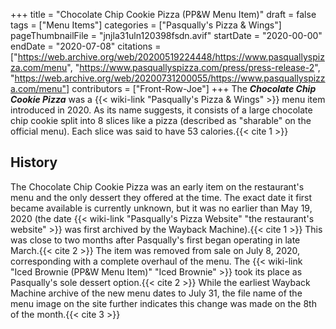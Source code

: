 +++
title = "Chocolate Chip Cookie Pizza (PP&W Menu Item)"
draft = false
tags = ["Menu Items"]
categories = ["Pasqually's Pizza & Wings"]
pageThumbnailFile = "jnjla31uln120398fsdn.avif"
startDate = "2020-00-00"
endDate = "2020-07-08"
citations = ["https://web.archive.org/web/20200519224448/https://www.pasquallyspizza.com/menu",
"https://www.pasquallyspizza.com/press/press-release-2",
"https://web.archive.org/web/20200731200055/https://www.pasquallyspizza.com/menu"]
contributors = ["Front-Row-Joe"]
+++
The ***Chocolate Chip Cookie Pizza*** was a {{< wiki-link "Pasqually's Pizza & Wings" >}} menu item introduced in 2020.
As its name suggests, it consists of a large chocolate chip cookie split into 8 slices like a pizza (described as "sharable" on the official menu). Each slice was said to have 53 calories.{{< cite 1 >}}

## History

The Chocolate Chip Cookie Pizza was an early item on the restaurant's menu and the only dessert they offered at the time. The exact date it first became available is currently unknown, but it was no earlier than May 19, 2020 (the date {{< wiki-link "Pasqually's Pizza Website" "the restaurant's website" >}} was first archived by the Wayback Machine).{{< cite 1 >}} This was close to two months after Pasqually's first began operating in late March.{{< cite 2 >}}
The item was removed from sale on July 8, 2020, corresponding with a complete overhaul of the menu. The {{< wiki-link "Iced Brownie (PP&W Menu Item)" "Iced Brownie" >}} took its place as Pasqually's sole dessert option.{{< cite 2 >}} While the earliest Wayback Machine archive of the new menu dates to July 31, the file name of the menu image on the site further indicates this change was made on the 8th of the month.{{< cite 3 >}}
